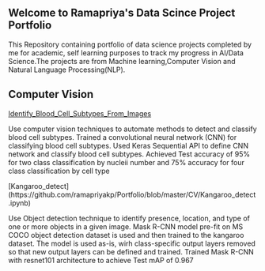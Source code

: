 ## Welcome to Ramapriya's Data Scince Project Portfolio
This Repository containing portfolio of data science projects completed by me for academic, self learning purposes to track my progress in AI/Data Science.The projects are from Machine learning,Computer Vision and Natural Language Processing(NLP).

## Computer Vision
[Identify_Blood_Cell_Subtypes_From_Images](https://github.com/ramapriyakp/Portfolio/blob/master/CV/Identify_Blood_Cell_Subtypes_From_Images.ipynb)
<p>Use computer vision techniques to automate methods to detect and classify blood cell subtypes. Trained a convolutional neural network (CNN) for classifying blood cell subtypes. Used Keras Sequential API to define CNN network and classify blood cell subtypes. Achieved Test accuracy of 95% for two class classification by nucleii number and 75% accuracy for four class classification by cell type</p>
[Kangaroo_detect](https://github.com/ramapriyakp/Portfolio/blob/master/CV/Kangaroo_detect.ipynb)
<p>Use Object detection technique to identify presence, location, and type of one or more objects in a given image. Mask R-CNN model pre-fit on MS COCO object detection dataset is used and then trained to the kangaroo dataset. The model is used as-is, wirh  class-specific output layers removed so that new output layers can be defined and trained. Trained Mask R-CNN with resnet101 architecture to achieve Test mAP of 0.967</p>
